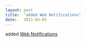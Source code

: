 ```yaml
---
layout: post
title:  "added Web Notifications"
date:   2011-03-01
---
```


added <a href="http://www.w3.org/TR/notifications/">Web Notifications</a>